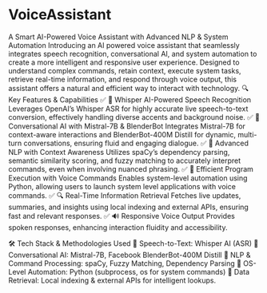 # VoiceAssistant
A Smart AI-Powered Voice Assistant with Advanced NLP & System Automation
Introducing an AI powered voice assistant that seamlessly integrates speech recognition, conversational AI, and system automation to create a more intelligent and responsive user experience. Designed to understand complex commands, retain context, execute system tasks, retrieve real-time information, and respond through voice output, this assistant offers a natural and efficient way to interact with technology.
🔍 Key Features & Capabilities
✅ 🎤 Whisper AI-Powered Speech Recognition
Leverages OpenAI’s Whisper ASR for highly accurate live speech-to-text conversion, effectively handling diverse accents and background noise.
✅ 💬 Conversational AI with Mistral-7B & BlenderBot
Integrates Mistral-7B for context-aware interactions and BlenderBot-400M Distill for dynamic, multi-turn conversations, ensuring fluid and engaging dialogue.
✅ 🧠 Advanced NLP with Context Awareness
Utilizes spaCy’s dependency parsing, semantic similarity scoring, and fuzzy matching to accurately interpret commands, even when involving nuanced phrasing.
✅ 📂 Efficient Program Execution with Voice Commands
Enables system-level automation using Python, allowing users to launch system level applications with voice commands.
✅ 🔍 Real-Time Information Retrieval
Fetches live updates, summaries, and insights using local indexing and external APIs, ensuring fast and relevant responses.
✅ 🔊 Responsive Voice Output
Provides spoken responses, enhancing interaction fluidity and accessibility.

🛠️ Tech Stack & Methodologies Used
🚀 Speech-to-Text: Whisper AI (ASR)
🚀 Conversational AI: Mistral-7B, Facebook BlenderBot-400M Distill
🚀 NLP & Command Processing: spaCy, Fuzzy Matching, Dependency Parsing
🚀 OS-Level Automation: Python (subprocess, os for system commands)
🚀 Data Retrieval: Local indexing & external APIs for intelligent lookups.

